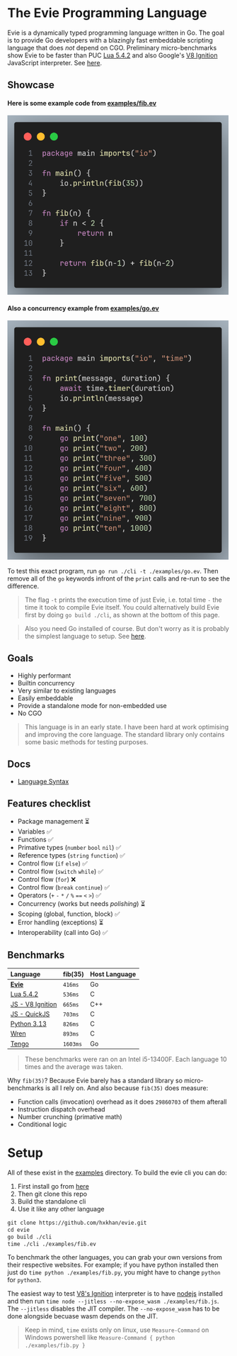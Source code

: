 # The Evie Programming Language

Evie is a dynamically typed programming language written in Go. The goal is to provide Go developers with a blazingly fast embeddable scripting language that does *not* depend on CGO. Preliminary micro-benchmarks show Evie to be faster than PUC [Lua 5.4.2](https://lua.org/)  and also Google's [V8 Ignition](https://v8.dev/docs/ignition) JavaScript interpreter. See [here](#benchmarks).

## Showcase
#### Here is some example code from [examples/fib.ev](./examples/fib.ev)
<a href="./examples/fib.ev">
    <img src="./docs/images/fib.png" width="500" alt="A snippet of Evie code">
</a>


#### Also a concurrency example from [examples/go.ev](./examples/go.ev)
<a href="./examples/go.ev">
    <img src="./docs/images/go.png" width="500" alt="A snippet of Evie code">
</a>

To test this exact program, run `go run ./cli -t ./examples/go.ev`. Then remove all of the `go` keywords infront of the `print` calls and re-run to see the difference.

> The flag `-t` prints the execution time of just Evie, i.e. total time `-` the time it took to compile Evie itself. You could alternatively build Evie first by doing `go build ./cli`, as shown at the bottom of this page.

> Also you need Go installed of course. But don't worry as it is probably the simplest language to setup. See [here](https://go.dev/doc/install).

## Goals
- Highly performant
- Builtin concurrency
- Very similar to existing languages
- Easily embeddable
- Provide a standalone mode for non-embedded use
- No CGO

> This language is in an early state. I have been hard at work optimising and improving the core language. The standard library only contains some basic methods for testing purposes.

## Docs
- [Language Syntax](https://github.com/hxkhan/evie/tree/main/docs/syntax.md)

## Features checklist
- Package management ⏳
- Variables ✅
- Functions ✅
- Primative types (`number` `bool` `nil`) ✅
- Reference types (`string` `function`) ✅
- Control flow (`if` `else`) ✅
- Control flow (`switch` `while`) ✅
- Control flow (`for`) ❌
- Control flow (`break` `continue`) ✅
- Operators (`+` `-` `*` `/` `%` `==` `<` `>`) ✅
- Concurrency (works but needs *polishing*) ⏳
- Scoping (global, function, block) ✅
- Error handling (exceptions) ⏳
- Interoperability (call into Go) ✅

## Benchmarks
| Language | fib(35)  | Host Language |
| :-       | :-       | :-            |
| [**Evie**](https://github.com/hxkhan/evie) | `416ms` | Go |
| [Lua 5.4.2](https://lua.org/) | `536ms` | C | 
| [JS - V8 Ignition](https://v8.dev/docs/ignition) | `665ms` | C++ | 
| [JS - QuickJS](https://bellard.org/quickjs/) | `703ms` | C | 
| [Python 3.13](https://python.org/) | `826ms` | C |
| [Wren](https://wren.io/) | `893ms` | C |
| [Tengo](https://github.com/d5/tengo) | `1603ms` | Go |

> These benchmarks were ran on an Intel i5-13400F. Each language 10 times and the average was taken.

Why `fib(35)`? Because Evie barely has a standard library so micro-benchmarks is all I rely on. And also because `fib(35)` does measure:
- Function calls (invocation) overhead as it does `29860703` of them afterall 
- Instruction dispatch overhead
- Number crunching (primative math)
- Conditional logic

# Setup
All of these exist in the [examples](./examples) directory. To build the evie cli you can do:
1. First install go from [here](https://go.dev/doc/install)
2. Then git clone this repo
3. Build the standalone cli
4. Use it like any other language
```
git clone https://github.com/hxkhan/evie.git
cd evie
go build ./cli
time ./cli ./examples/fib.ev
```

To benchmark the other languages, you can grab your own versions from their respective websites. For example; if you have python installed then just do `time python ./examples/fib.py`, you might have to change `python` for `python3`.

The easiest way to test [V8's Ignition](https://v8.dev/docs/ignition) interpreter is to have [nodejs](https://nodejs.org/en) installed and then run `time node --jitless --no-expose_wasm ./examples/fib.js`. The `--jitless` disables the JIT compiler. The `--no-expose_wasm` has to be done alongside becuase wasm depends on the JIT.

> Keep in mind, `time` exists only on linux, use `Measure-Command` on Windows powershell like `Measure-Command { python ./examples/fib.py }`
